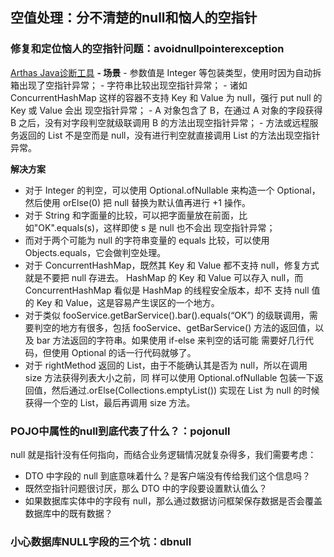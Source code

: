 ## 空值处理：分不清楚的null和恼人的空指针
### 修复和定位恼人的空指针问题：avoidnullpointerexception
[Arthas Java诊断工具](https://alibaba.github.io/arthas/commands.html)
**- 场景**
    - 参数值是 Integer 等包装类型，使用时因为自动拆箱出现了空指针异常；
    - 字符串比较出现空指针异常；
    - 诸如 ConcurrentHashMap 这样的容器不支持 Key 和 Value 为 null，强行 put null 的 Key 或 Value 会出
    现空指针异常；
    - A 对象包含了 B，在通过 A 对象的字段获得 B 之后，没有对字段判空就级联调用 B 的方法出现空指针异常；
    - 方法或远程服务返回的 List 不是空而是 null，没有进行判空就直接调用 List 的方法出现空指针异常。
    
**解决方案**
- 对于 Integer 的判空，可以使用 Optional.ofNullable 来构造一个 Optional，然后使用 orElse(0) 把 null 
替换为默认值再进行 +1 操作。
- 对于 String 和字面量的比较，可以把字面量放在前面，比如"OK".equals(s)，这样即使 s 是 null 也不会出
现空指针异常；
- 而对于两个可能为 null 的字符串变量的 equals 比较，可以使用 Objects.equals，它会做判空处理。
- 对于 ConcurrentHashMap，既然其 Key 和 Value 都不支持 null，修复方式就是不要把 null 存进去。
HashMap 的 Key 和 Value 可以存入 null，而 ConcurrentHashMap 看似是 HashMap 的线程安全版本，却不
支持 null 值的 Key 和 Value，这是容易产生误区的一个地方。
- 对于类似 fooService.getBarService().bar().equals(“OK”) 的级联调用，需要判空的地方有很多，包括 
fooService、getBarService() 方法的返回值，以及 bar 方法返回的字符串。如果使用 if-else 来判空的话可能
需要好几行代码，但使用 Optional 的话一行代码就够了。
- 对于 rightMethod 返回的 List，由于不能确认其是否为 null，所以在调用 size 方法获得列表大小之前，同
样可以使用 Optional.ofNullable 包装一下返回值，然后通过.orElse(Collections.emptyList()) 实现在 List 为 
null 的时候获得一个空的 List，最后再调用 size 方法。

### POJO中属性的null到底代表了什么？：pojonull
null 就是指针没有任何指向，而结合业务逻辑情况就复杂得多，我们需要考虑：
- DTO 中字段的 null 到底意味着什么？是客户端没有传给我们这个信息吗？
- 既然空指针问题很讨厌，那么 DTO 中的字段要设置默认值么？
- 如果数据库实体中的字段有 null，那么通过数据访问框架保存数据是否会覆盖数据库中的既有数据？
### 小心数据库NULL字段的三个坑：dbnull
